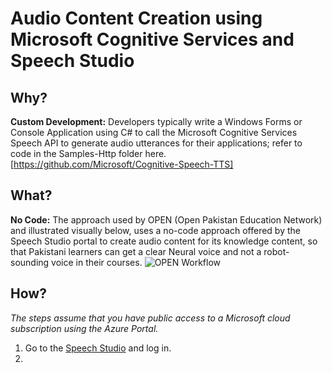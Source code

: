 # Audio Content Creation using Microsoft Cognitive Services and Speech Studio
## Why?
**Custom Development:** Developers typically write a Windows Forms or Console Application using C# to call the Microsoft Cognitive Services Speech API to generate audio utterances for their applications; refer to code in the Samples-Http folder here. [https://github.com/Microsoft/Cognitive-Speech-TTS]
## What?
**No Code:** The approach used by OPEN (Open Pakistan Education Network) and illustrated visually below, uses a no-code approach offered by the Speech Studio portal to create audio content for its knowledge content, so that Pakistani learners can get a clear Neural voice and not a robot-sounding voice in their courses.
![OPEN Workflow](images/OPEN-Workflow.png)
## How?
*The steps assume that you have public access to a Microsoft cloud subscription using the Azure Portal.*
1. Go to the [Speech Studio](http://speech.microsoft.com) and log in.
1. 
